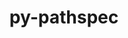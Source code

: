 ---
title: "py-pathspec"
layout: cache
categories: [package, develop-2023-09-10]
meta: {"versions": ["0.11.1"], "compilers": ["apple-clang@=14.0.0", "gcc@=11.1.0", "gcc@=11.3.0", "gcc@=7.3.1", "gcc@=7.5.0", "oneapi@=2023.2.0"], "oss": ["amzn2", "ubuntu18.04", "ubuntu20.04", "ubuntu22.04", "ventura"], "platforms": ["darwin", "linux"], "targets": ["aarch64", "neoverse_n1", "ppc64le", "x86_64", "x86_64_v3"], "stacks": ["aws-isc", "aws-isc-aarch64", "data-vis-sdk", "e4s", "e4s-oneapi", "e4s-power", "ml-darwin-aarch64-mps", "ml-linux-x86_64-cpu", "ml-linux-x86_64-cuda", "ml-linux-x86_64-rocm", "radiuss", "root"], "num_specs": 18, "num_specs_by_stack": {"root": 18, "ml-darwin-aarch64-mps": 2, "aws-isc-aarch64": 2, "aws-isc": 1, "radiuss": 2, "e4s-power": 3, "e4s-oneapi": 1, "e4s": 4, "data-vis-sdk": 1, "ml-linux-x86_64-rocm": 2, "ml-linux-x86_64-cpu": 2, "ml-linux-x86_64-cuda": 2}}
spec_details: [{"hash": "m26coo5gnetufjpg7dbpimg53dswisyb", "compiler": "apple-clang@=14.0.0", "versions": ["0.11.1"], "os": "ventura", "platform": "darwin", "target": "aarch64", "variants": ["build_system=python_pip"], "stacks": ["root", "ml-darwin-aarch64-mps"], "size": "-", "tarball": "https://binaries.spack.io/releases/develop-2023-09-10/build_cache/darwin-ventura-aarch64/apple-clang-14.0.0/py-pathspec-0.11.1/darwin-ventura-aarch64-apple-clang-14.0.0-py-pathspec-0.11.1-m26coo5gnetufjpg7dbpimg53dswisyb.spack"}, {"hash": "5zfkad6cgir4uz6glgws2azzjpgbh4uq", "compiler": "apple-clang@=14.0.0", "versions": ["0.11.1"], "os": "ventura", "platform": "darwin", "target": "aarch64", "variants": ["build_system=python_pip"], "stacks": ["root", "ml-darwin-aarch64-mps"], "size": "-", "tarball": "https://binaries.spack.io/releases/develop-2023-09-10/build_cache/darwin-ventura-aarch64/apple-clang-14.0.0/py-pathspec-0.11.1/darwin-ventura-aarch64-apple-clang-14.0.0-py-pathspec-0.11.1-5zfkad6cgir4uz6glgws2azzjpgbh4uq.spack"}, {"hash": "s4rri62mmtn56sufhelkzl2ckg6ymmts", "compiler": "gcc@=7.3.1", "versions": ["0.11.1"], "os": "amzn2", "platform": "linux", "target": "aarch64", "variants": ["build_system=python_pip"], "stacks": ["aws-isc-aarch64", "root"], "size": "-", "tarball": "https://binaries.spack.io/releases/develop-2023-09-10/build_cache/linux-amzn2-aarch64/gcc-7.3.1/py-pathspec-0.11.1/linux-amzn2-aarch64-gcc-7.3.1-py-pathspec-0.11.1-s4rri62mmtn56sufhelkzl2ckg6ymmts.spack"}, {"hash": "jyneh5u7jvt4chojbqcz7u7jmtilaoff", "compiler": "gcc@=7.3.1", "versions": ["0.11.1"], "os": "amzn2", "platform": "linux", "target": "neoverse_n1", "variants": ["build_system=python_pip"], "stacks": ["aws-isc-aarch64", "root"], "size": "-", "tarball": "https://binaries.spack.io/releases/develop-2023-09-10/build_cache/linux-amzn2-neoverse_n1/gcc-7.3.1/py-pathspec-0.11.1/linux-amzn2-neoverse_n1-gcc-7.3.1-py-pathspec-0.11.1-jyneh5u7jvt4chojbqcz7u7jmtilaoff.spack"}, {"hash": "6aulnct3kwr3cm2da4pgsmch2oybtsou", "compiler": "gcc@=7.3.1", "versions": ["0.11.1"], "os": "amzn2", "platform": "linux", "target": "x86_64_v3", "variants": ["build_system=python_pip"], "stacks": ["root", "aws-isc"], "size": "-", "tarball": "https://binaries.spack.io/releases/develop-2023-09-10/build_cache/linux-amzn2-x86_64_v3/gcc-7.3.1/py-pathspec-0.11.1/linux-amzn2-x86_64_v3-gcc-7.3.1-py-pathspec-0.11.1-6aulnct3kwr3cm2da4pgsmch2oybtsou.spack"}, {"hash": "lt2xetc7d5osjyubgcyk273vakjhkpcg", "compiler": "gcc@=7.5.0", "versions": ["0.11.1"], "os": "ubuntu18.04", "platform": "linux", "target": "x86_64_v3", "variants": ["build_system=python_pip"], "stacks": ["radiuss", "root"], "size": "-", "tarball": "https://binaries.spack.io/releases/develop-2023-09-10/build_cache/linux-ubuntu18.04-x86_64_v3/gcc-7.5.0/py-pathspec-0.11.1/linux-ubuntu18.04-x86_64_v3-gcc-7.5.0-py-pathspec-0.11.1-lt2xetc7d5osjyubgcyk273vakjhkpcg.spack"}, {"hash": "dps6vxdj4dohp7m7vnxdpiyyt2d5ssb5", "compiler": "gcc@=7.5.0", "versions": ["0.11.1"], "os": "ubuntu18.04", "platform": "linux", "target": "x86_64_v3", "variants": ["build_system=python_pip"], "stacks": ["radiuss", "root"], "size": "-", "tarball": "https://binaries.spack.io/releases/develop-2023-09-10/build_cache/linux-ubuntu18.04-x86_64_v3/gcc-7.5.0/py-pathspec-0.11.1/linux-ubuntu18.04-x86_64_v3-gcc-7.5.0-py-pathspec-0.11.1-dps6vxdj4dohp7m7vnxdpiyyt2d5ssb5.spack"}, {"hash": "ekqyftoablhmwjljg5tpvttxbarq5k4x", "compiler": "gcc@=11.1.0", "versions": ["0.11.1"], "os": "ubuntu20.04", "platform": "linux", "target": "ppc64le", "variants": ["build_system=python_pip"], "stacks": ["e4s-power", "root"], "size": "-", "tarball": "https://binaries.spack.io/releases/develop-2023-09-10/build_cache/linux-ubuntu20.04-ppc64le/gcc-11.1.0/py-pathspec-0.11.1/linux-ubuntu20.04-ppc64le-gcc-11.1.0-py-pathspec-0.11.1-ekqyftoablhmwjljg5tpvttxbarq5k4x.spack"}, {"hash": "xkl3obsqktpqmowt556iciozxwljxeos", "compiler": "gcc@=11.1.0", "versions": ["0.11.1"], "os": "ubuntu20.04", "platform": "linux", "target": "ppc64le", "variants": ["build_system=python_pip"], "stacks": ["e4s-power", "root"], "size": "-", "tarball": "https://binaries.spack.io/releases/develop-2023-09-10/build_cache/linux-ubuntu20.04-ppc64le/gcc-11.1.0/py-pathspec-0.11.1/linux-ubuntu20.04-ppc64le-gcc-11.1.0-py-pathspec-0.11.1-xkl3obsqktpqmowt556iciozxwljxeos.spack"}, {"hash": "epdtwoiprorssvhyuia3fgzmdarvlmm3", "compiler": "gcc@=11.1.0", "versions": ["0.11.1"], "os": "ubuntu20.04", "platform": "linux", "target": "ppc64le", "variants": ["build_system=python_pip"], "stacks": ["e4s-power", "root"], "size": "-", "tarball": "https://binaries.spack.io/releases/develop-2023-09-10/build_cache/linux-ubuntu20.04-ppc64le/gcc-11.1.0/py-pathspec-0.11.1/linux-ubuntu20.04-ppc64le-gcc-11.1.0-py-pathspec-0.11.1-epdtwoiprorssvhyuia3fgzmdarvlmm3.spack"}, {"hash": "tvnyzmkcdkdwcwzbf335r2zi3g7s3wiy", "compiler": "oneapi@=2023.2.0", "versions": ["0.11.1"], "os": "ubuntu20.04", "platform": "linux", "target": "x86_64", "variants": ["build_system=python_pip"], "stacks": ["root", "e4s-oneapi"], "size": "-", "tarball": "https://binaries.spack.io/releases/develop-2023-09-10/build_cache/linux-ubuntu20.04-x86_64/oneapi-2023.2.0/py-pathspec-0.11.1/linux-ubuntu20.04-x86_64-oneapi-2023.2.0-py-pathspec-0.11.1-tvnyzmkcdkdwcwzbf335r2zi3g7s3wiy.spack"}, {"hash": "vcdi4sl6rbe2v2wdq2rbd3soatgs3sw4", "compiler": "gcc@=11.1.0", "versions": ["0.11.1"], "os": "ubuntu20.04", "platform": "linux", "target": "x86_64_v3", "variants": ["build_system=python_pip"], "stacks": ["e4s", "root"], "size": "-", "tarball": "https://binaries.spack.io/releases/develop-2023-09-10/build_cache/linux-ubuntu20.04-x86_64_v3/gcc-11.1.0/py-pathspec-0.11.1/linux-ubuntu20.04-x86_64_v3-gcc-11.1.0-py-pathspec-0.11.1-vcdi4sl6rbe2v2wdq2rbd3soatgs3sw4.spack"}, {"hash": "fzkuxblt6opztqly63bve26rjsp2tz2s", "compiler": "gcc@=11.1.0", "versions": ["0.11.1"], "os": "ubuntu20.04", "platform": "linux", "target": "x86_64_v3", "variants": ["build_system=python_pip"], "stacks": ["e4s", "root"], "size": "-", "tarball": "https://binaries.spack.io/releases/develop-2023-09-10/build_cache/linux-ubuntu20.04-x86_64_v3/gcc-11.1.0/py-pathspec-0.11.1/linux-ubuntu20.04-x86_64_v3-gcc-11.1.0-py-pathspec-0.11.1-fzkuxblt6opztqly63bve26rjsp2tz2s.spack"}, {"hash": "6dovo4yt35he2liihnecncfh4pt7lt2q", "compiler": "gcc@=11.1.0", "versions": ["0.11.1"], "os": "ubuntu20.04", "platform": "linux", "target": "x86_64_v3", "variants": ["build_system=python_pip"], "stacks": ["data-vis-sdk", "root"], "size": "-", "tarball": "https://binaries.spack.io/releases/develop-2023-09-10/build_cache/linux-ubuntu20.04-x86_64_v3/gcc-11.1.0/py-pathspec-0.11.1/linux-ubuntu20.04-x86_64_v3-gcc-11.1.0-py-pathspec-0.11.1-6dovo4yt35he2liihnecncfh4pt7lt2q.spack"}, {"hash": "qwk5xqgwagsknr5hwyzejqt4ant42as6", "compiler": "gcc@=11.1.0", "versions": ["0.11.1"], "os": "ubuntu20.04", "platform": "linux", "target": "x86_64_v3", "variants": ["build_system=python_pip"], "stacks": ["e4s", "root"], "size": "-", "tarball": "https://binaries.spack.io/releases/develop-2023-09-10/build_cache/linux-ubuntu20.04-x86_64_v3/gcc-11.1.0/py-pathspec-0.11.1/linux-ubuntu20.04-x86_64_v3-gcc-11.1.0-py-pathspec-0.11.1-qwk5xqgwagsknr5hwyzejqt4ant42as6.spack"}, {"hash": "z4neogwcn62e3xhfmda66eu4dig34dng", "compiler": "gcc@=11.1.0", "versions": ["0.11.1"], "os": "ubuntu20.04", "platform": "linux", "target": "x86_64_v3", "variants": ["build_system=python_pip"], "stacks": ["e4s", "root"], "size": "-", "tarball": "https://binaries.spack.io/releases/develop-2023-09-10/build_cache/linux-ubuntu20.04-x86_64_v3/gcc-11.1.0/py-pathspec-0.11.1/linux-ubuntu20.04-x86_64_v3-gcc-11.1.0-py-pathspec-0.11.1-z4neogwcn62e3xhfmda66eu4dig34dng.spack"}, {"hash": "hdkgyp6mt3vfptpywdi6e3mt2e4sylrn", "compiler": "gcc@=11.3.0", "versions": ["0.11.1"], "os": "ubuntu22.04", "platform": "linux", "target": "x86_64_v3", "variants": ["build_system=python_pip"], "stacks": ["ml-linux-x86_64-rocm", "root", "ml-linux-x86_64-cpu", "ml-linux-x86_64-cuda"], "size": "-", "tarball": "https://binaries.spack.io/releases/develop-2023-09-10/build_cache/linux-ubuntu22.04-x86_64_v3/gcc-11.3.0/py-pathspec-0.11.1/linux-ubuntu22.04-x86_64_v3-gcc-11.3.0-py-pathspec-0.11.1-hdkgyp6mt3vfptpywdi6e3mt2e4sylrn.spack"}, {"hash": "ulsvobg6335mmi65ovbdziva5auyfr3f", "compiler": "gcc@=11.3.0", "versions": ["0.11.1"], "os": "ubuntu22.04", "platform": "linux", "target": "x86_64_v3", "variants": ["build_system=python_pip"], "stacks": ["ml-linux-x86_64-rocm", "root", "ml-linux-x86_64-cpu", "ml-linux-x86_64-cuda"], "size": "-", "tarball": "https://binaries.spack.io/releases/develop-2023-09-10/build_cache/linux-ubuntu22.04-x86_64_v3/gcc-11.3.0/py-pathspec-0.11.1/linux-ubuntu22.04-x86_64_v3-gcc-11.3.0-py-pathspec-0.11.1-ulsvobg6335mmi65ovbdziva5auyfr3f.spack"}]
---